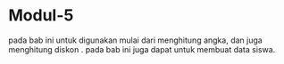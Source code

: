 # Modul-5
pada bab ini untuk digunakan mulai dari menghitung angka, dan juga menghitung diskon . pada bab ini juga dapat untuk membuat data siswa.
